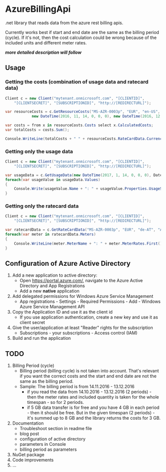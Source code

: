 # AzureBillingApi
.net library that reads data from the azure rest billing apis.

Currently works best if start and end date are the same as the billing period (cycle). If it's not, then the cost calculation could be wrong because of the included units and different meter rates.

***more detailed description will follow***

## Usage
### Getting the costs (combination of usage data and ratecard data)
```csharp
Client c = new Client("mytenant.onmicrosoft.com", "[CLIENTID]",
    "[CLIENTSECRET]", "[SUBSCRIPTIONID]", "http://[REDIRECTURL]");

var resourceCosts = c.GetResourceCosts("MS-AZR-0003p", "EUR", "en-US", "AT",
            new DateTime(2016, 11, 14, 0, 0, 0), new DateTime(2016, 12, 13, 23, 0, 0), AggregationGranularity.Hourly, true);

var costs = from x in resourceCosts.Costs select x.CalculatedCosts;
var totalCosts = costs.Sum();

Console.WriteLine(totalCosts + " " + resourceCosts.RateCardData.Currency);
```

### Getting only the usage data
```csharp
Client c = new Client("mytenant.onmicrosoft.com", "[CLIENTID]",
    "[CLIENTSECRET]", "[SUBSCRIPTIONID]", "http://[REDIRECTURL]");

var usageData = c.GetUsageData(new DateTime(2017, 1, 14, 0, 0, 0), DateTime.Now, Usage.AggregationGranularity.Daily, true);
foreach(var usageValue in usageData.Values)
{
    Console.Write(usageValue.Name + ": " + usageValue.Properties.UsageStartTime + " - " + usageValue.Properties.UsageEndTime + " - " + usageValue.Properties.Quantity);
}
```

### Getting only the ratecard data
```csharp
Client c = new Client("mytenant.onmicrosoft.com", "[CLIENTID]",
    "[CLIENTSECRET]", "[SUBSCRIPTIONID]", "http://[REDIRECTURL]");

var ratecardData = c.GetRateCardData("MS-AZR-0003p", "EUR", "de-AT", "AT");
foreach(var meter in ratecardData.Meters)
{
    Console.WriteLine(meter.MeterName + ": " + meter.MeterRates.First().Value);
}
```

## Configuration of Azure Active Directory
1. Add a new application to active directory: 
   * Open https://portal.azure.com/, navigate to the Azure Active Directory and App Registrations
   * Add a new **native** application
2. Add delegated permissions for Windows Azure Service Management
   * App registrations - Settings - Required Permissions - Add - Windows Azure Service Management API
3. Copy the Application ID and use it as the client id
   * If you use application authentication, create a new key and use it as client secret
4. Give the user/application at least "Reader" rights for the subscription
   * Subscriptions - your subscriptions - Access control (IAM)
5. Build and run the application


## TODO
1. Billing Period (cycle)
   * Billing period (billing cycle) is not taken into account. That's relevant if you want the correct costs and the start and end date are not the same as the billing period.
   * Sample: The billing period is from 14.11.2016 - 13.12.2016
      * if you read the data from 14.10.2016 - 13.12.2016 (2 periods) - then the meter rates and included quantity is taken for the whole timespan - so for 2 periods.
      * if 5 GB data transfer is for free and you have 4 GB in each period - then it should be free. But in the given timespan (2 periods) - it's summed up to 8 GB and the library returns the costs for 3 GB.
2. Documentation
   * Troubleshoot section in readme file
   * blog post
   * configuration of active directory
   * parameters in Console
   * billing period as parameters
3. NuGet package
4. Code improvements
5. ... 